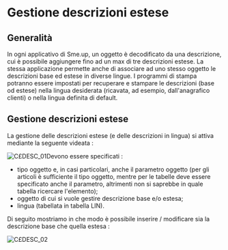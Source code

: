 # Gestione descrizioni estese
## Generalità
In ogni applicativo di Sme.up, un oggetto è decodificato da una descrizione, cui è possibile aggiungere fino ad un max di tre descrizioni estese.
La stessa applicazione permette anche di associare ad uno stesso oggetto le descrizioni base ed estese in diverse lingue.
I programmi di stampa potranno essere impostati per recuperare e stampare le descrizioni (base od estese) nella lingua desiderata (ricavata, ad esempio, dall'anagrafico clienti) o nella lingua definita di default.

## Gestione descrizioni estese
La gestione delle descrizioni estese (e delle descrizioni in lingua) si attiva mediante la seguente videata : 

![C£DESC_01](https://doc.smeup.com/immagini/MBDOC_OGG-P_C£LIN0G/CXDESC_01.png)Devono essere specificati : 

- tipo oggetto e, in casi particolari, anche il parametro oggetto (per gli articoli è sufficiente il tipo oggetto, mentre per le tabelle deve essere specificato anche il parametro, altrimenti non si saprebbe in quale tabella ricercare l'elemento);
- oggetto di cui si vuole gestire descrizione base e/o estesa;
- lingua (tabellata in tabella LIN).

Di seguito mostriamo in che modo è possibile inserire / modificare sia la descrizione base che quella estesa : 

![C£DESC_02](https://doc.smeup.com/immagini/MBDOC_OGG-P_C£LIN0G/CXDESC_02.png)